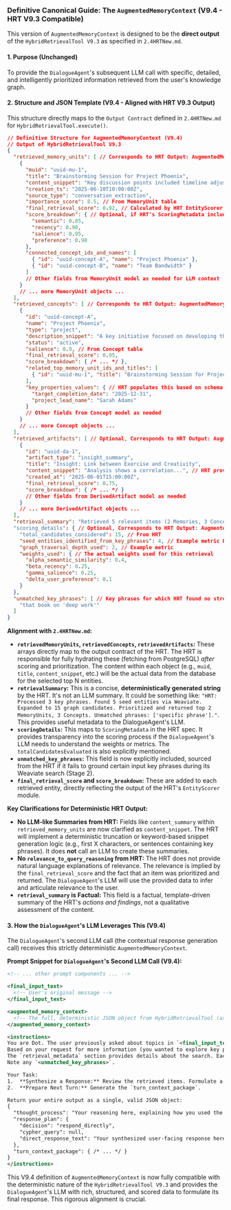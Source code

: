 ### **Definitive Canonical Guide: The `AugmentedMemoryContext` (V9.4 - HRT V9.3 Compatible)**

This version of `AugmentedMemoryContext` is designed to be the **direct output** of the `HybridRetrievalTool V9.3` as specified in `2.4HRTNew.md`.

#### **1. Purpose (Unchanged)**

To provide the `DialogueAgent`'s subsequent LLM call with specific, detailed, and intelligently prioritized information retrieved from the user's knowledge graph.

#### **2. Structure and JSON Template (V9.4 - Aligned with HRT V9.3 Output)**

This structure directly maps to the `Output Contract` defined in `2.4HRTNew.md` for `HybridRetrievalTool.execute()`.

```json
// Definitive Structure for AugmentedMemoryContext (V9.4)
// Output of HybridRetrievalTool V9.3
{
  "retrieved_memory_units": [ // Corresponds to HRT Output: AugmentedMemoryContext.retrievedMemoryUnits
    {
      "muid": "uuid-mu-1",
      "title": "Brainstorming Session for Project Phoenix",
      "content_snippet": "Key discussion points included timeline adjustments and resource allocation...", // HRT provides snippet
      "creation_ts": "2025-06-10T10:00:00Z",
      "source_type": "conversation_extraction",
      "importance_score": 8.5, // From MemoryUnit table
      "final_retrieval_score": 0.92, // Calculated by HRT EntityScorer
      "score_breakdown": { // Optional, if HRT's ScoringMetadata includes it
        "semantic": 0.85,
        "recency": 0.90,
        "salience": 0.95,
        "preference": 0.98
      },
      "connected_concept_ids_and_names": [
        { "id": "uuid-concept-A", "name": "Project Phoenix" },
        { "id": "uuid-concept-B", "name": "Team Bandwidth" }
      ]
      // Other fields from MemoryUnit model as needed for LLM context
    }
    // ... more MemoryUnit objects ...
  ],
  "retrieved_concepts": [ // Corresponds to HRT Output: AugmentedMemoryContext.retrievedConcepts
    {
      "id": "uuid-concept-A",
      "name": "Project Phoenix",
      "type": "project",
      "description_snippet": "A key initiative focused on developing the next-gen platform...", // HRT provides snippet
      "status": "active",
      "salience": 0.9, // From Concept table
      "final_retrieval_score": 0.95,
      "score_breakdown": { /* ... */ },
      "related_top_memory_unit_ids_and_titles": [
        { "id": "uuid-mu-1", "title": "Brainstorming Session for Project Phoenix" }
      ],
      "key_properties_values": { // HRT populates this based on schema & relevance
        "target_completion_date": "2025-12-31",
        "project_lead_name": "Sarah Adams"
      }
      // Other fields from Concept model as needed
    }
    // ... more Concept objects ...
  ],
  "retrieved_artifacts": [ // Optional, Corresponds to HRT Output: AugmentedMemoryContext.retrievedArtifacts
    {
      "id": "uuid-da-1",
      "artifact_type": "insight_summary",
      "title": "Insight: Link between Exercise and Creativity",
      "content_snippet": "Analysis shows a correlation...", // HRT provides snippet
      "created_at": "2025-06-01T15:00:00Z",
      "final_retrieval_score": 0.75,
      "score_breakdown": { /* ... */ }
      // Other fields from DerivedArtifact model as needed
    }
    // ... more DerivedArtifact objects ...
  ],
  "retrieval_summary": "Retrieved 5 relevant items (2 Memories, 3 Concepts) based on key phrases 'Project Phoenix' and 'team meeting'. Top results prioritized by recency and salience.", // Corresponds to HRT Output: AugmentedMemoryContext.retrievalSummary. This summary is generated by HRT based on its process.
  "scoring_details": { // Optional, Corresponds to HRT Output: AugmentedMemoryContext.scoringDetails
    "total_candidates_considered": 15, // From HRT
    "seed_entities_identified_from_key_phrases": 4, // Example metric HRT could provide
    "graph_traversal_depth_used": 2, // Example metric
    "weights_used": { // The actual weights used for this retrieval
      "alpha_semantic_similarity": 0.4,
      "beta_recency": 0.25,
      "gamma_salience": 0.25,
      "delta_user_preference": 0.1
    }
  },
  "unmatched_key_phrases": [ // Key phrases for which HRT found no strong initial semantic matches in Weaviate
    "that book on 'deep work'"
  ]
}
```

**Alignment with `2.4HRTNew.md`:**

*   **`retrievedMemoryUnits`, `retrievedConcepts`, `retrievedArtifacts`:** These arrays directly map to the output contract of the HRT. The HRT is responsible for fully hydrating these (fetching from PostgreSQL) *after* scoring and prioritization. The content within each object (e.g., `muid`, `title`, `content_snippet`, etc.) will be the actual data from the database for the selected top N entities.
*   **`retrievalSummary`:** This is a concise, **deterministically generated string** by the HRT. It's not an LLM summary. It could be something like: `"HRT: Processed 3 key phrases. Found 5 seed entities via Weaviate. Expanded to 15 graph candidates. Prioritized and returned top 2 MemoryUnits, 3 Concepts. Unmatched phrases: ['specific phrase']."`. This provides useful metadata to the DialogueAgent's LLM.
*   **`scoringDetails`:** This maps to `ScoringMetadata` in the HRT spec. It provides transparency into the scoring process if the `DialogueAgent`'s LLM needs to understand the weights or metrics. The `totalCandidatesEvaluated` is also explicitly mentioned.
*   **`unmatched_key_phrases`:** This field is now explicitly included, sourced from the HRT if it fails to ground certain input key phrases during its Weaviate search (Stage 2).
*   **`final_retrieval_score` and `score_breakdown`:** These are added to each retrieved entity, directly reflecting the output of the HRT's `EntityScorer` module.

**Key Clarifications for Deterministic HRT Output:**

*   **No LLM-like Summaries from HRT:** Fields like `content_summary` within `retrieved_memory_units` are now clarified as `content_snippet`. The HRT will implement a deterministic truncation or keyword-based snippet generation logic (e.g., first X characters, or sentences containing key phrases). It does **not** call an LLM to create these summaries.
*   **No `relevance_to_query_reasoning` from HRT:** The HRT does not provide natural language explanations of relevance. The relevance is implied by the `final_retrieval_score` and the fact that an item was prioritized and returned. The `DialogueAgent`'s LLM will use the provided data to infer and articulate relevance to the user.
*   **`retrieval_summary` is Factual:** This field is a factual, template-driven summary of the HRT's *actions and findings*, not a qualitative assessment of the content.

#### **3. How the `DialogueAgent`'s LLM Leverages This (V9.4)**

The `DialogueAgent`'s second LLM call (the contextual response generation call) receives this strictly deterministic `AugmentedMemoryContext`.

**Prompt Snippet for `DialogueAgent`'s Second LLM Call (V9.4):**

```xml
<!-- ... other prompt components ... -->

<final_input_text>
  <!-- User's original message -->
</final_input_text>

<augmented_memory_context>
  <!-- The full, deterministic JSON object from HybridRetrievalTool (as defined above) -->
</augmented_memory_context>

<instructions>
You are Dot. The user previously asked about topics in `<final_input_text>`.
Based on your request for more information (you wanted to explore key phrases like those in `<augmented_memory_context.retrieval_metadata.key_phrases_processed>`), the system has retrieved relevant items from the user's knowledge graph, provided in `<augmented_memory_context>`.
The `retrieval_metadata` section provides details about the search. Each retrieved item has a `final_retrieval_score`.
Note any `<unmatched_key_phrases>`.

Your Task:
1.  **Synthesize a Response:** Review the retrieved items. Formulate a comprehensive, empathetic, and helpful `direct_response_text` for the user that addresses their original query using this new information. If some key phrases were unmatched, acknowledge this gracefully.
2.  **Prepare Next Turn:** Generate the `turn_context_package`.

Return your entire output as a single, valid JSON object:
{
  "thought_process": "Your reasoning here, explaining how you used the augmented context (e.g., 'Focused on the memory unit with score 0.92 as it directly matched...').",
  "response_plan": {
    "decision": "respond_directly",
    "cypher_query": null,
    "direct_response_text": "Your synthesized user-facing response here..."
  },
  "turn_context_package": { /* ... */ }
}
</instructions>
```

This V9.4 definition of `AugmentedMemoryContext` is now fully compatible with the deterministic nature of the `HybridRetrievalTool V9.3` and provides the `DialogueAgent`'s LLM with rich, structured, and scored data to formulate its final response. This rigorous alignment is crucial.